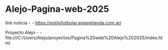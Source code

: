 # Alejo-Pagina-web-2025
link noticia - - https://estilofutbolar.empretienda.com.ar/

Proyecto Alejo - - file:///C:/Users/Alejo/proyectos/Pagina%20web%20Alejo%202025/index.html
